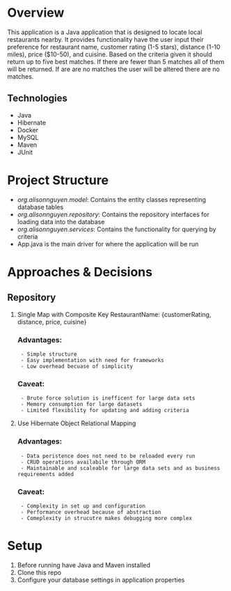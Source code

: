 # Overview
This application is a Java application that is designed to locate local restaurants nearby. It provides functionality 
have the user input their preference for restaurant name, customer rating (1-5 stars), distance (1-10 miles), 
price ($10-50), and cuisine. Based on the criteria given it should return up to five best matches. If there are fewer 
than 5 matches all of them will be returned. If are are no matches the user will be altered there are no matches. 

## Technologies
- Java
- Hibernate
- Docker
- MySQL 
- Maven
- JUnit

# Project Structure
- *org.alisonnguyen.model*: Contains the entity classes representing database tables
- *org.alisonnguyen.repository*: Contains the repository interfaces for loading data into the database
- *org.alisonnguyen.services*: Contains the functionality for querying by criteria 
- App.java is the main driver for where the application will be run 

# Approaches & Decisions

## Repository 
1. Single Map with Composite Key
   RestaurantName: {customerRating, distance, price, cuisine}
    ### Advantages:
        - Simple structure
        - Easy implementation with need for frameworks
        - Low overhead becuase of simplicity 
    ### Caveat:
        - Brute force solution is inefficent for large data sets
        - Memory consumption for large datasets
        - Limited flexibility for updating and adding criteria

2. Use Hibernate Object Relational Mapping
   ### Advantages:
        - Data peristence does not need to be reloaded every run
        - CRUD operations availabile through ORM
        - Maintainable and scaleable for large data sets and as business requirements added 
   ### Caveat:
        - Complexity in set up and configuration
        - Performance overhead because of abstraction 
        - Comeplexity in strucutre makes debugging more complex 


# Setup 
1. Before running have Java and Maven installed
2. Clone this repo
3. Configure your database settings in application properties 
